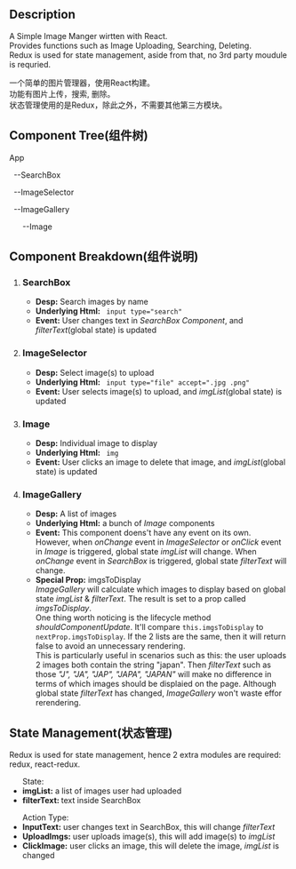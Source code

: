 <section>
  <h2>Description</h2>
  <p>
    A Simple Image Manger wirtten with React.<br>
    Provides functions such as Image Uploading, Searching, Deleting.<br>
    Redux is used for state management, aside from that, no 3rd party moudule is requried.<br> 
  </p>
  <p>
    一个简单的图片管理器，使用React构建。<br>
    功能有图片上传，搜索, 删除。<br>
    状态管理使用的是Redux，除此之外，不需要其他第三方模块。</br>
  </p>
</section>

<section>
  <h2>Component Tree(组件树)</h2>
  <p>App</p>
  <p>&nbsp;&nbsp;--SearchBox</p>
  <p>&nbsp;&nbsp;--ImageSelector</p>
  <p>&nbsp;&nbsp;--ImageGallery</p>
  <p>&nbsp;&nbsp;&nbsp;&nbsp;&nbsp;&nbsp;--Image</p>
</section>

<section>
  <h2>Component Breakdown(组件说明)</h2>
  <ol>
    <li>
      <h3>SearchBox</h3>
      <ul>
        <li><strong>Desp:</strong> Search images by name</li>
        <li><strong>Underlying Html:</strong> <code> input type="search" </code></li>
        <li><strong>Event:</strong> User changes text in <em>SearchBox Component</em>, and <em>filterText</em>(global state) is updated</li>
      </ul>
    </li>
    <li>
      <h3>ImageSelector</h3>
      <ul>
        <li><strong>Desp:</strong> Select image(s) to upload</li>
        <li><strong>Underlying Html:</strong> <code> input type="file" accept=".jpg .png" </code></li>
        <li><strong>Event:</strong> User selects image(s) to upload, and <em>imgList</em>(global state)  is updated</li>
      </ul>
    </li>  
     <li>
      <h3>Image</h3>
      <ul>
        <li><strong>Desp:</strong> Individual image to display</li>
        <li><strong>Underlying Html:</strong> <code> img </code></li>
        <li><strong>Event:</strong> User clicks an image to delete that image, and <em>imgList</em>(global state)  is updated</li>
      </ul>
    </li>  
     <li>
      <h3>ImageGallery</h3>
      <ul>
        <li><strong>Desp:</strong> A list of images</li>
        <li><strong>Underlying Html:</strong> a bunch of <em>Image</em> components </li>
        <li>
          <strong>Event:</strong> This component doens't have any event on its own. <br> 
          However, when <em>onChange</em> event in <em>ImageSelector</em> or <em>onClick</em> event in <em>Image</em> is triggered,               global state <em>imgList</em> will change. When <em>onChange</em> event in <em>SearchBox</em> is triggered, global state <em>filterText</em> will change.
        </li>
        <li>
          <strong>Special Prop:</strong> imgsToDisplay<br>
          <em>ImageGallery</em> will calculate which images to display based on global state <em>imgList</em> & <em>filterText</em>.
          The result is set to a prop called <em>imgsToDisplay</em>.<br>
          One thing worth noticing is the lifecycle method <em>shouldComponentUpdate</em>.
          It'll compare <code>this.imgsToDisplay</code> to <code>nextProp.imgsToDisplay</code>.
          If the 2 lists are the same, then it will return false to avoid an unnecessary rendering.<br>
          This is particularly useful in scenarios such as this: the user uploads 2 images both contain the string "japan".
          Then <em>filterText</em> such as those <em>"J", "JA", "JAP", "JAPA", "JAPAN"</em> will make no difference
          in terms of which images should be displaied on the page. Although global state <em>filterText</em> has changed, <em>ImageGallery</em> won't waste effor rerendering.
        </li>
      </ul>
    </li>  
  <ol>
</section>
    
<section>
  <h2>State Management(状态管理)</h2>
  <p>
    Redux is used for state management, hence 2 extra modules are required: redux, react-redux. <br>
    <ul>
      State: 
      <li><strong>imgList:</strong> a list of images user had uploaded</li>
      <li><strong>filterText: </strong>text inside SearchBox</li>
    </ul>
    <ul>
      Action Type:
      <li><strong>InputText:</strong> user changes text in SearchBox, this will change <em>filterText</em></li>
      <li><strong>UploadImgs:</strong> user uploads image(s), this will add image(s) to <em>imgList</em></li>
      <li><strong>ClickImage:</strong> user clicks an image, this will delete the image, <em>imgList</em> is changed</li>
    </ul>
  </p>
</section>
